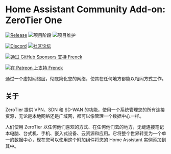 # Home Assistant Community Add-on: ZeroTier One

[![Release][release-shield]][release] ![项目阶段][project-stage-shield] ![项目维护][maintenance-shield]

[![Discord][discord-shield]][discord] [![社区论坛][forum-shield]][forum]

[![通过 GitHub Sponsors 支持 Frenck][github-sponsors-shield]][github-sponsors]

[![在 Patreon 上支持 Frenck][patreon-shield]][patreon]

通过一个虚拟网络层，彻底简化您的网络，使其在任何地方都能以相同方式工作。

## 关于

ZeroTier 提供 VPN、SDN 和 SD-WAN 的功能，使用一个系统管理您的所有连接资源，无论是本地网络还是广域网，都可以像管理一个数据中心一样。

人们使用 ZeroTier 以任何他们喜欢的方式、在任何他们去的地方，无缝连接笔记本电脑、台式机、手机、嵌入式设备、云资源和应用。它将整个世界转变为一个单一的数据中心，现在您可以使用这个附加组件将您的 Home Assistant 实例添加到其中。

[discord-shield]: https://img.shields.io/discord/478094546522079232.svg
[discord]: https://discord.me/hassioaddons
[forum-shield]: https://img.shields.io/badge/community-forum-brightgreen.svg
[forum]: https://community.home-assistant.io/t/home-assistant-community-add-on-zerotier-one/109091?u=frenck
[github-sponsors-shield]: https://frenck.dev/wp-content/uploads/2019/12/github_sponsor.png
[github-sponsors]: https://github.com/sponsors/frenck
[maintenance-shield]: https://img.shields.io/maintenance/yes/2025.svg
[patreon-shield]: https://frenck.dev/wp-content/uploads/2019/12/patreon.png
[patreon]: https://www.patreon.com/frenck
[project-stage-shield]: https://img.shields.io/badge/project%20stage-experimental-yellow.svg
[release-shield]: https://img.shields.io/badge/version-v0.20.0-blue.svg
[release]: https://github.com/hassio-addons/addon-zerotier/tree/v0.20.0